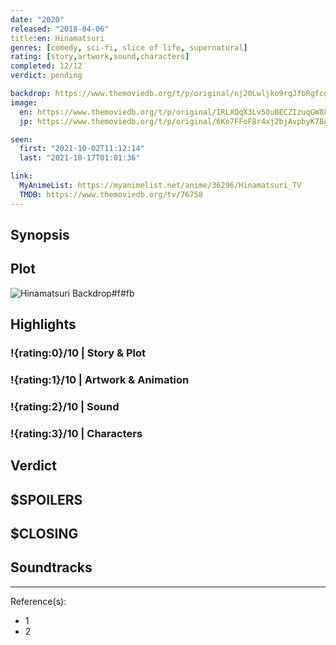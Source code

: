 ```yaml
---
date: "2020"
released: "2018-04-06"
title:en: Hinamatsuri
genres: [comedy, sci-fi, slice of life, supernatural]
rating: [story,artwork,sound,characters]
completed: 12/12
verdict: pending

backdrop: https://www.themoviedb.org/t/p/original/nj20Lwljko9rqJfbRgfcgxPkqIC.jpg
image:
  en: https://www.themoviedb.org/t/p/original/1RLXQqX3Lv50uBECZIzuqGW887t.jpg
  jp: https://www.themoviedb.org/t/p/original/6Ko7FFoF8r4xj2bjAvpbyK7BAiT.jpg

seen:
  first: "2021-10-02T11:12:14"
  last: "2021-10-17T01:01:36"

link:
  MyAnimeList: https://myanimelist.net/anime/36296/Hinamatsuri_TV
  TMDB: https://www.themoviedb.org/tv/76758
---
```



## Synopsis

## Plot

![Hinamatsuri Backdrop#f#fb](https://www.themoviedb.org/t/p/original/phrFU1DPna3u8WkbKZi9UH7sQd9.jpg "Source: TMDB")

## Highlights

### !{rating:0}/10 | Story & Plot

### !{rating:1}/10 | Artwork & Animation

### !{rating:2}/10 | Sound

### !{rating:3}/10 | Characters

## Verdict

## $SPOILERS

## $CLOSING

## Soundtracks

***
Reference(s):

- 1
- 2
